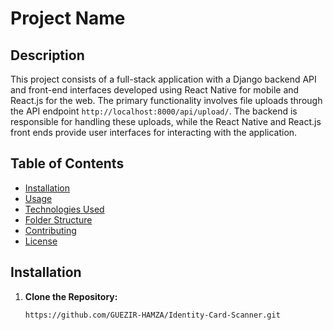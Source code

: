 # Project Name

## Description

This project consists of a full-stack application with a Django backend API and front-end interfaces developed using React Native for mobile and React.js for the web. The primary functionality involves file uploads through the API endpoint `http://localhost:8000/api/upload/`. The backend is responsible for handling these uploads, while the React Native and React.js front ends provide user interfaces for interacting with the application.

## Table of Contents

- [Installation](#installation)
- [Usage](#usage)
- [Technologies Used](#technologies-used)
- [Folder Structure](#folder-structure)
- [Contributing](#contributing)
- [License](#license)

## Installation

1. **Clone the Repository:**
   ```bash
   https://github.com/GUEZIR-HAMZA/Identity-Card-Scanner.git

